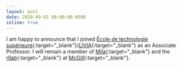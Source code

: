 ```yaml
---
layout: post
date: 2020-09-01 00:00:00-0500
inline: true
---
```


I am happy to announce that I joined [École de technologie supérieure](https://www.etsmtl.ca/){:target="\_blank"}/[LIVIA](https://www.etsmtl.ca/Unites-de-recherche/LIVIA/accueil){:target="\_blank"} as an Associate Professor. I will remain a member of [Mila](https://mila.quebec/){:target="\_blank"} and the [rllab](http://rl.cs.mcgill.ca/people.html){:target="\_blank"} at [McGill](https://www.mcgill.ca/){:target="\_blank"}.
